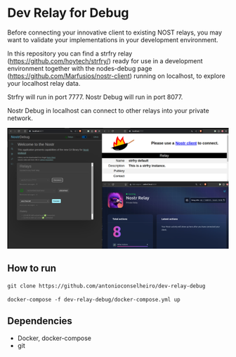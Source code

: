 # Dev Relay for Debug
Before connecting your innovative client to existing NOST relays, you may want to validate your implementations in your development environment.

In this repository you can find a strfry relay (https://github.com/hoytech/strfry/) ready for use in a development environment together with the nodes-debug page (https://github.com/Marfusios/nostr-client) running on localhost, to explore your localhost relay data.

Strfry will run in port 7777.
Nostr Debug will run in port 8077.

Nostr Debug in localhost can connect to other relays into your private network.

![Nostr Debug conectado com relays de uma rede privada](./dev-relay-debug.png)

## How to run

```git clone https://github.com/antonioconselheiro/dev-relay-debug```

```docker-compose -f dev-relay-debug/docker-compose.yml up```

## Dependencies
 - Docker, docker-compose
 - git
